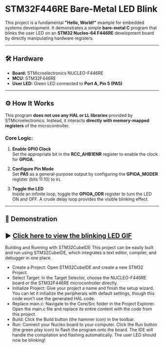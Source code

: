 # STM32F446RE Bare-Metal LED Blink

This project is a fundamental **"Hello, World!"** example for embedded systems development. It demonstrates a simple **bare-metal C** program that blinks the user LED on an **STM32 Nucleo-64 F446RE** development board by directly manipulating hardware registers.

---

## 🛠 Hardware

- **Board:** STMicroelectronics NUCLEO-F446RE  
- **MCU:** STM32F446RE  
- **User LED:** Green LED connected to **Port A, Pin 5 (PA5)**  

---

## ⚙️ How It Works

This program **does not use any HAL or LL libraries** provided by STMicroelectronics. Instead, it interacts **directly with memory-mapped registers** of the microcontroller.

### Core Logic:

1. **Enable GPIO Clock**  
   Set the appropriate bit in the **RCC_AHB1ENR** register to enable the clock for **GPIOA**.

2. **Configure Pin Mode**  
   Set **PA5** as a general-purpose output by configuring the **GPIOA_MODER** register (bits 11:10) to `01`.

3. **Toggle the LED**  
   Inside an infinite loop, toggle the **GPIOA_ODR** register to turn the LED ON and OFF. A crude delay loop provides the visible blinking effect.

---

## 🎥 Demonstration
▶️ [Click here to view the blinking LED GIF](https://drive.google.com/file/d/1dncVYLXKyS7a2w23sBotAOIPoXEAzlIN/view?usp=drivesdk)
---

Building and Running with STM32CubeIDE
This project can be easily built and run using STM32CubeIDE, which integrates a text editor, compiler, and debugger in one place.
 * Create a Project: Open STM32CubeIDE and create a new STM32 Project.
 * Select Target: In the Target Selector, choose the NUCLEO-F446RE board or the STM32F446RE microcontroller directly.
 * Initialize Project: Give your project a name and finish the setup wizard. You can let it initialize the peripherals with default settings, though this code won't use the generated HAL code.
 * Replace main.c: Navigate to the Core/Src folder in the Project Explorer. Open the main.c file and replace its entire content with the code from this project.
 * Build: Click the Build button (the hammer icon) in the toolbar.
 * Run: Connect your Nucleo board to your computer. Click the Run button (the green play icon) to flash the program onto the board. The IDE will handle the compilation and flashing automatically.
The user LED should now be blinking!